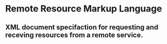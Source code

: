 # Remote Resource Markup Language
## XML document specifaction for requesting and receving resources from a remote service.

